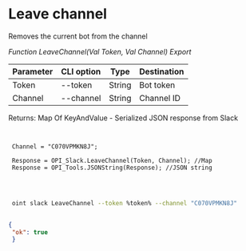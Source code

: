 ﻿---
sidebar_position: 10
---

# Leave channel
 Removes the current bot from the channel


*Function LeaveChannel(Val Token, Val Channel) Export*

 | Parameter | CLI option | Type | Destination |
 |-|-|-|-|
 | Token | --token | String | Bot token |
 | Channel | --channel | String | Channel ID |

 
 Returns: Map Of KeyAndValue - Serialized JSON response from Slack

```bsl title="Code example"
	
 
 Channel = "C070VPMKN8J";
 
 Response = OPI_Slack.LeaveChannel(Token, Channel); //Map
 Response = OPI_Tools.JSONString(Response); //JSON string
 
	
```

```sh title="CLI command example"
 
 oint slack LeaveChannel --token %token% --channel "C070VPMKN8J"

```


```json title="Result"

{
 "ok": true
 }

```
